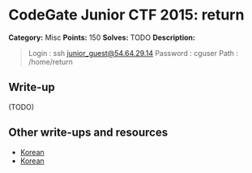 # CodeGate Junior CTF 2015: return

**Category:** Misc
**Points:** 150
**Solves:** TODO
**Description:** 

> Login : ssh junior_guest@54.64.29.14
> Password : cguser
> Path : /home/return

## Write-up

(TODO)

## Other write-ups and resources

* [Korean](err0rless313.tistory.com/entry/CODEGATE-2015-JUNIOR-예선-WRITE-UP)
* [Korean](http://cd80.tistory.com/64)